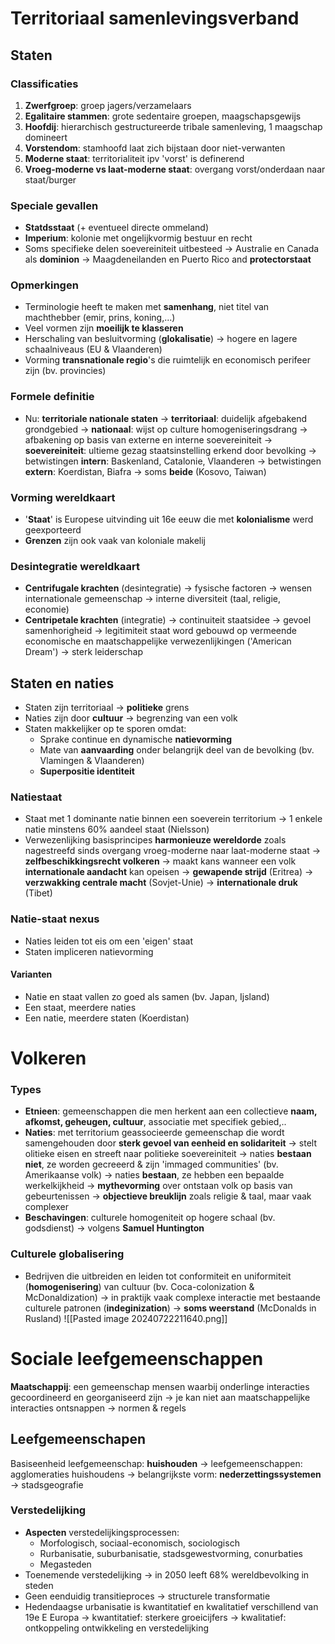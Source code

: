 # Territoriaal samenlevingsverband
## Staten
### Classificaties
1. **Zwerfgroep**: groep jagers/verzamelaars
2. **Egalitaire stammen**: grote sedentaire groepen, maagschapsgewijs
3. **Hoofdij**: hierarchisch gestructureerde tribale samenleving, 1 maagschap domineert
4. **Vorstendom**: stamhoofd laat zich bijstaan door niet-verwanten
5. **Moderne staat**: territorialiteit ipv 'vorst' is definerend
6. **Vroeg-moderne vs laat-moderne staat**: overgang vorst/onderdaan naar staat/burger
### Speciale gevallen
- **Statdsstaat** (+ eventueel directe ommeland)
- **Imperium**: kolonie met ongelijkvormig bestuur en recht
- Soms specifieke delen soevereiniteit uitbesteed
	-> Australie en Canada als **dominion**
	-> Maagdeneilanden en Puerto Rico and **protectorstaat**
### Opmerkingen
- Terminologie heeft te maken met **samenhang**, niet titel van machthebber (emir, prins, koning,...)
- Veel vormen zijn **moeilijk te klasseren**
- Herschaling van besluitvorming (**glokalisatie**) -> hogere en lagere schaalniveaus (EU & Vlaanderen)
- Vorming **transnationale regio**'s die ruimtelijk en economisch perifeer zijn (bv. provincies)
### Formele definitie
- Nu: **territoriale nationale staten**
	-> **territoriaal**: duidelijk afgebakend grondgebied
	-> **nationaal**: wijst op culture homogeniseringsdrang
	-> afbakening op basis van externe en interne soevereiniteit
		-> **soevereiniteit**: ultieme gezag staatsinstelling erkend door bevolking
			-> betwistingen **intern**: Baskenland, Catalonie, Vlaanderen
			-> betwistingen **extern**: Koerdistan, Biafra
			-> soms **beide** (Kosovo, Taiwan)
### Vorming wereldkaart
- '**Staat**' is Europese uitvinding uit 16e eeuw die met **kolonialisme** werd geexporteerd
- **Grenzen** zijn ook vaak van koloniale makelij
### Desintegratie wereldkaart
- **Centrifugale krachten** (desintegratie)
	-> fysische factoren
	-> wensen internationale gemeenschap
	-> interne diversiteit (taal, religie, economie)
- **Centripetale krachten** (integratie)
	-> continuiteit staatsidee
	-> gevoel samenhorigheid
	-> legitimiteit staat word gebouwd op vermeende economische en maatschappelijke verwezenlijkingen ('American Dream')
	-> sterk leiderschap
## Staten en naties
- Staten zijn territoriaal -> **politieke** grens
- Naties zijn door **cultuur** -> begrenzing van een volk
- Staten makkelijker op te sporen omdat:
	- Sprake continue en dynamische **natievorming**
	- Mate van **aanvaarding** onder belangrijk deel van de bevolking (bv. Vlamingen & Vlaanderen)
	- **Superpositie identiteit**

### Natiestaat
- Staat met 1 dominante natie binnen een soeverein territorium
	-> 1 enkele natie minstens 60% aandeel staat (Nielsson)
- Verwezenlijking basisprincipes **harmonieuze wereldorde** zoals nagestreefd sinds overgang vroeg-moderne naar laat-moderne staat
	-> **zelfbeschikkingsrecht volkeren**
		-> maakt kans wanneer een volk **internationale aandacht** kan opeisen
			-> **gewapende strijd** (Eritrea)
			-> **verzwakking centrale macht** (Sovjet-Unie)
			-> **internationale druk** (Tibet)
### Natie-staat nexus
- Naties leiden tot eis om een 'eigen' staat
- Staten impliceren natievorming
#### Varianten
- Natie en staat vallen zo goed als samen (bv. Japan, Ijsland)
- Een staat, meerdere naties
- Een natie, meerdere staten (Koerdistan)
# Volkeren
### Types
- **Etnieen**: gemeenschappen die men herkent aan een collectieve **naam, afkomst, geheugen, cultuur**, associatie met specifiek gebied,..
- **Naties**: met territorium geassocieerde gemeenschap die wordt samengehouden door **sterk gevoel van eenheid en solidariteit**
	-> stelt olitieke eisen en streeft naar politieke soevereiniteit
	-> naties **bestaan niet**, ze worden gecreeerd & zijn 'immaged communities' (bv. Amerikaanse volk)
	-> naties **bestaan**, ze hebben een bepaalde werkelkijkheid
		-> **mythevorming** over ontstaan volk op basis van gebeurtenissen
		-> **objectieve breuklijn** zoals religie & taal, maar vaak complexer
- **Beschavingen**: culturele homogeniteit op hogere schaal (bv. godsdienst) -> volgens **Samuel Huntington**
### Culturele globalisering
- Bedrijven die uitbreiden en leiden tot conformiteit en uniformiteit (**homogenisering**) van cultuur (bv. Coca-colonization & McDonaldization)
	-> in praktijk vaak complexe interactie met bestaande culturele patronen (**indeginization**)
	-> **soms weerstand** (McDonalds in Rusland)
![[Pasted image 20240722211640.png]]

# Sociale leefgemeenschappen
**Maatschappij**: een gemeenschap mensen waarbij onderlinge interacties gecoordineerd en georganiseerd zijn
-> je kan niet aan maatschappelijke interacties ontsnappen
	-> normen & regels
## Leefgemeenschapen
Basiseenheid leefgemeenschap: **huishouden**
	-> leefgemeenschappen: agglomeraties huishoudens
	-> belangrijkste vorm: **nederzettingssystemen** -> stadsgeografie
### Verstedelijking
- **Aspecten** verstedelijkingsprocessen:
	- Morfologisch, sociaal-economisch, sociologisch
	- Rurbanisatie, suburbanisatie, stadsgewestvorming, conurbaties
	- Megasteden
- Toenemende verstedelijking
	-> in 2050 leeft 68% wereldbevolking in steden
- Geen eenduidig transitieproces
	-> structurele transformatie
- Hedendaagse urbanisatie is kwantitatief en kwalitatief verschillend van 19e E Europa
	-> kwantitatief: sterkere groeicijfers
	-> kwalitatief: ontkoppeling ontwikkeling en verstedelijking
